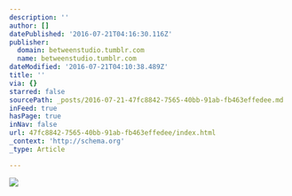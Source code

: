 ```yaml
---
description: ''
author: []
datePublished: '2016-07-21T04:16:30.116Z'
publisher:
  domain: betweenstudio.tumblr.com
  name: betweenstudio.tumblr.com
dateModified: '2016-07-21T04:10:38.489Z'
title: ''
via: {}
starred: false
sourcePath: _posts/2016-07-21-47fc8842-7565-40bb-91ab-fb463effedee.md
inFeed: true
hasPage: true
inNav: false
url: 47fc8842-7565-40bb-91ab-fb463effedee/index.html
_context: 'http://schema.org'
_type: Article

---
```

![](http://67.media.tumblr.com/tumblr_mcrga66juf1qa7siho1_1280.jpg)